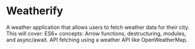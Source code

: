 # Weatherify
A weather application that allows users to fetch weather data for their city. This will cover:  ES6+ concepts: Arrow functions, destructuring, modules, and async/await.  API fetching using a weather API like OpenWeatherMap.
